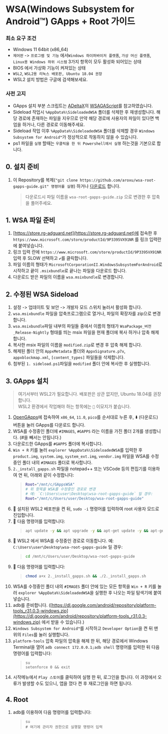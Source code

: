 # WSA(Windows Subsystem for Android™️) GApps + Root 가이드

### 최소 요구 조건

- Windows 11 64bit (x86_64)<br>
- `제어판` -> `프로그램 및 기능` 에서`Windows 하이퍼바이저 플랫폼`, `가상 머신 플랫폼`, `Linux용 Windows 하위 시스템` 3가지 항목이 모두 활성화 되어있는 상태<br>
- BIOS 에서 가상화 기능이 켜져있는 상태<br>
- `WSL2`, `WSL2용 리눅스 배포판, Ubuntu 18.04 권장`
- WSL2 설치 방법은 구글에 검색해보세요.

### 사전 고지

- GApps 설치 부분 스크립트는 [ADeltaX](https://github.com/ADeltaX)의 [WSAGAScript](https://github.com/ADeltaX/WSAGAScript)를 참고하였습니다.
- Sideload 작업시 `%AppData%\SideloadedWSA` 폴더를 삭제한 후 재생성합니다. 해당 경로에 존재하는 파일을 지우므로 만약 해당 경로에 사용자의 파일이 있다면 백업을 하거나, 다른 경로로 이동해주세요.
- Sideload 작업 이후 `%AppData%\SideloadedWSA` 폴더를 삭제할 경우 `Windows Subsystem for Android™️`가 정상적으로 작동하지 않을 수 있습니다.
- ps1 파일을 `실행` 할때는 `우클릭을 한 뒤 Powershell에서 실행` 하는것을 기본으로 합니다.

## 0. 설치 준비

1. 이 Repository를 복제(`"git clone https://github.com/aroxu/wsa-root-gapps-guide.git" 명령어를 실행`) 하거나 [다운로드](https://github.com/aroxu/wsa-root-gapps-guide/archive/refs/heads/main.zip) 합니다.
   > 다운로드시 파일 이름을 `wsa-root-gapps-guide.zip` 으로 변경한 후 압축을 풀어주세요.

## 1. WSA 파일 준비

1. [https://store.rg-adguard.net](https://store.rg-adguard.net)에 접속한 후 `https://www.microsoft.com/store/productId/9P3395VX91NR` 를 링크 입력란에 붙여넣습니다.<br>
2. 링크 입력 란에 `https://www.microsoft.com/store/productId/9P3395VX91NR` 입력 후 SLOW 선택하고 `✔`를 클릭합니다.<br>
3. 파일 이름의 형태가 `MicrosoftCorporationII.WindowsSubsystemForAndroid`로 시작하고 끝이 `.msixbundle`로 끝나는 파일을 다운로드 합니다.<br>
4. 다운로드 받은 파일의 이름을 `wsa.msixbundle`로 변경합니다.<br>

## 2. 수정된 WSA Sideload

1.  설정 -> 업데이트 및 보안 -> 개발자 모드 스위치 눌러서 활성화 합니다.<br>
2.  `wsa.msixbundle` 파일을 압축프로그램으로 열거나, 파일의 확장자를 zip으로 변경합니다.<br>
3.  `wsa.msixbundle`파일 내부의 파일들 중에서 이름의 형태가 `WsaPackage_버전_Release-Nightly` 형태를 띄는 msix 파일을 현재 폴더에 복사 하거나 압축 해제 합니다.<br>
4.  복사한 msix 파일의 이름을 `modified.zip`로 변경 후 압축 해제 합니다.<br>
5.  해제된 폴더 안의 `AppxMetadata` 폴더와 `AppxSignature.p7x`, `appxblockmap.xml`, `[content_types]` 파일들을 삭제합니다.<br>
6.  첨부된 `1. sideload.ps1`파일을 `modified` 폴더 안에 복사한 후 실행합니다.<br>

## 3. GApps 설치

> 여기서부터 WSL2가 필요합니다. 배포판은 상관 없지만, Ubuntu 18.04를 권장합니다.<br>
> WSL2 환경에서 작업해야 하는 항목에는 `🐧` 이모지가 붙습니다.<br>

1. [OpenGApps](https://opengapps.org/)에 접속하여 `x86_64`, `11.0`, `pico`를 순서대로 누른 후, ⬇️ (다운로드) 버튼을 눌러 GApps를 다운로드 합니다.<br>
2. WSA를 수정중인 폴더에 `#IMAGES`, `#GAPPS` 라는 이름을 가진 폴더 2개를 생성합니다. (#을 빼서는 안됩니다.)
3. 다운로드한 GApps를 `#GAPPS` 폴더에 복사합니다.
4. `Win + R` 키를 눌러 `explorer %AppData%\SideloadedWSA`를 입력한 후 `product.img`, `system.img`, `system_ext.img`, `vendor.img` 파일을 WSA를 수정중인 폴더 내의 `#IMAGES` 폴더로 복사합니다.
5. `2._install_gapps.sh` 파일을 notepad++ 또는 VSCode 등의 편집기를 이용하여 연 뒤, 아래와 같이 수정합니다:
   > ```bash
   > Root="/mnt/c/GAppsWSA"
   > # 위 항목을 WSA를 수정중인 경로로 변경
   > # 예: `C:\Users\user\Desktop\wsa-root-gapps-guide` 일 경우:
   > Root="/mnt/c/Users/user/Desktop/wsa-root-gapps-guide"
   > ```
6. 🐧 설치된 WSL2 배포판을 켠 뒤, `sudo -i` 명령어를 입력하여 root 사용자 모드로 진입합니다.<br>
7. 🐧 다음 명령어를 입력합니다:
   > ```bash
   > apt update -y && apt upgrade -y && apt-get update -y && apt-get upgrade -y && apt-get install -y unzip lzip wget
   > ```
8. 🐧 WSL2 에서 WSA를 수정중인 경로로 이동합니다. 예: `C:\Users\user\Desktop\wsa-root-gapps-guide` 일 경우:
   > ```bash
   > cd /mnt/c/Users/user/Desktop/wsa-root-gapps-guide
   > ```
9. 🐧 다음 명령어를 입력합니다:
   > ```bash
   > chmod a+x 2._install_gapps.sh && ./2._install_gapps.sh
   > ```
10. WSA를 수정중인 폴더 내의 `#IMAGES` 폴더 안에 있는 모든 항목을 `Win + R` 키를 눌러 `explorer %AppData%\SideloadedWSA`을 실행한 후 나오는 파일 탐색기에 붙여넣습니다.
11. adb를 준비합니다. ([https://dl.google.com/android/repository/platform-tools_r31.0.3-windows.zip](https://dl.google.com/android/repository/platform-tools_r31.0.3-windows.zip) 에서 받을 수 있습니다.)
12. `Windows Subsystem for Android™️`를 시작하고 `Developer Option`을 켠 뒤 맨 위의 `Files`를 눌러 실행합니다.
13. `platform-tools` 압축 파일의 압축을 해제 한 뒤, 해당 경로에서 Windows Terminal을 열어 `adb connect 172.0.0.1;adb shell` 명령어를 입력한 뒤 다음 명령어를 입력합니다:
    > ```shell
    > su
    > setenforce 0 && exit
    > ```
14. 시작메뉴에서 `Play 스토어`를 클릭하여 실행 한 뒤, 로그인을 합니다. 이 과정에서 오류가 발생할 수도 있으니, 앱을 껐다 켠 후 재로그인을 하면 됩니다.<br>

## 4. Root

1. adb를 이용하여 다음 명령어를 입력합니다:
   > ```shell
   > su
   > # 여기에 관리자 권한으로 실행할 명령어 입력
   > ```
